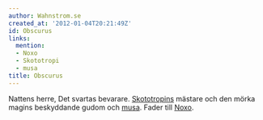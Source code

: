 ```yaml
---
author: Wahnstrom.se
created_at: '2012-01-04T20:21:49Z'
id: Obscurus
links:
  mention:
  - Noxo
  - Skototropi
  - musa
title: Obscurus
---
```


Nattens herre, Det svartas bevarare. [Skototropins] mästare och den mörka magins beskyddande gudom
och [musa]. Fader till [Noxo].

  [Skototropins]: Skototropi
  [musa]: musa
  [Noxo]: Noxo